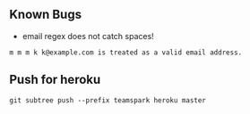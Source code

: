 ## Known Bugs

* email regex does not catch spaces!
```
m m m k k@example.com is treated as a valid email address.
```
## Push for heroku
```
git subtree push --prefix teamspark heroku master
```
